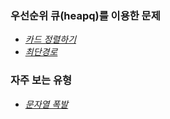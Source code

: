 ### 우선순위 큐(heapq)를 이용한 문제
- [_카드 정렬하기_](../2023/Gold/1715.py)
- [_최단경로_](/2024/Gold/1753.py)


### 자주 보는 유형
- [_문자열 폭발_](/2023/Gold/9935.py)

